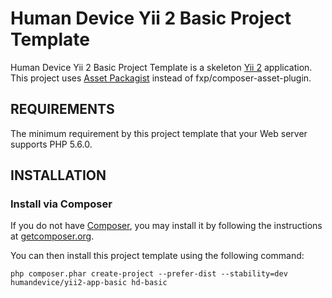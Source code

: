 Human Device Yii 2 Basic Project Template
=========================================

Human Device Yii 2 Basic Project Template is a skeleton [Yii 2](http://www.yiiframework.com/) application.  
This project uses [Asset Packagist](https://asset-packagist.org) instead of fxp/composer-asset-plugin. 


REQUIREMENTS
------------

The minimum requirement by this project template that your Web server supports PHP 5.6.0.


INSTALLATION
------------

### Install via Composer

If you do not have [Composer](http://getcomposer.org/), you may install it by following the instructions
at [getcomposer.org](http://getcomposer.org/doc/00-intro.md#installation-nix).

You can then install this project template using the following command:

~~~
php composer.phar create-project --prefer-dist --stability=dev humandevice/yii2-app-basic hd-basic
~~~
